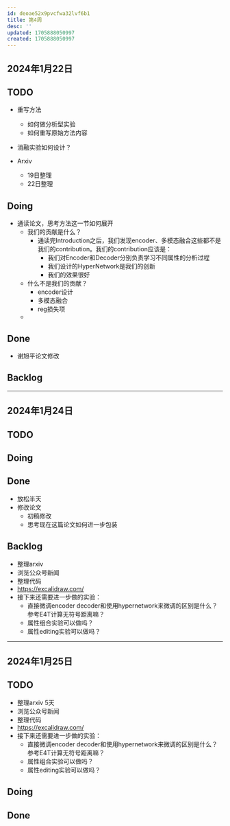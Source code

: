 ```yaml
---
id: deoae52x9pvcfwa32lvf6b1
title: 第4周
desc: ''
updated: 1705888050997
created: 1705888050997
---
```



## 2024年1月22日

## TODO



* 重写方法
  * 如何做分析型实验
  * 如何重写原始方法内容
* 消融实验如何设计？
  
* Arxiv 
  * 19日整理
  * 22日整理




## Doing
* 通读论文，思考方法这一节如何展开
  * 我们的贡献是什么？
    * 通读完Introduction之后，我们发现encoder、多模态融合这些都不是我们的contribution。我们的contribution应该是：
      * 我们对Encoder和Decoder分别负责学习不同属性的分析过程
      * 我们设计的HyperNetwork是我们的创新
      * 我们的效果很好
  * 什么不是我们的贡献？
    * encoder设计
    * 多模态融合
    * reg损失项
  * 




## Done
* 谢旭平论文修改




## Backlog

---



## 2024年1月24日 



## TODO



## Doing




## Done
* 放松半天
* 修改论文
  * 初稿修改
  * 思考现在这篇论文如何进一步包装



## Backlog

* 整理arxiv
* 浏览公众号新闻
* 整理代码
* https://excalidraw.com/
* 接下来还需要进一步做的实验：
  * 直接微调encoder decoder和使用hypernetwork来微调的区别是什么？参考E4T计算无符号距离嘛？
  * 属性组合实验可以做吗？
  * 属性editing实验可以做吗？

---

## 2024年1月25日



## TODO

* 整理arxiv 5天
* 浏览公众号新闻
* 整理代码
* https://excalidraw.com/
* 接下来还需要进一步做的实验：
  * 直接微调encoder decoder和使用hypernetwork来微调的区别是什么？参考E4T计算无符号距离嘛？
  * 属性组合实验可以做吗？
  * 属性editing实验可以做吗？


## Doing




## Done
